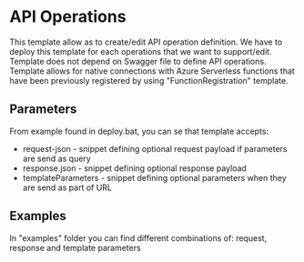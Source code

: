 # API Operations

This template allow as to create/edit API operation definition. We have to deploy this template for each operations that we want to support/edit. Template does not depend on Swagger file to define API operations. Template allows for native connections with Azure Serverless functions that have been previously registered by using "FunctionRegistration" template.

## Parameters

From example found in deploy.bat, you can se that template accepts:

- request-json - snippet defining optional request payload if parameters are send as query
- response.json - snippet defining optional response payload
- templateParameters - snippet defining optional parameters when they are send as part of URL

## Examples

In "examples" folder you can find different combinations of: request, response and template parameters
